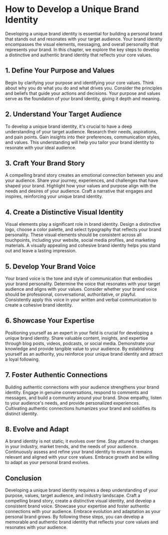 # How to Develop a Unique Brand Identity

Developing a unique brand identity is essential for building a personal brand that stands out and resonates with your target audience. Your brand identity encompasses the visual elements, messaging, and overall personality that represents your brand. In this chapter, we explore the key steps to develop a distinctive and authentic brand identity that reflects your core values.

## 1\. Define Your Purpose and Values

Begin by clarifying your purpose and identifying your core values. Think about why you do what you do and what drives you. Consider the principles and beliefs that guide your actions and decisions. Your purpose and values serve as the foundation of your brand identity, giving it depth and meaning.

## 2\. Understand Your Target Audience

To develop a unique brand identity, it's crucial to have a deep understanding of your target audience. Research their needs, aspirations, and pain points. Gain insights into their preferences, communication styles, and values. This understanding will help you tailor your brand identity to resonate with your ideal audience.

## 3\. Craft Your Brand Story

A compelling brand story creates an emotional connection between you and your audience. Share your journey, experiences, and challenges that have shaped your brand. Highlight how your values and purpose align with the needs and desires of your audience. Craft a narrative that engages and inspires, reinforcing your unique brand identity.

## 4\. Create a Distinctive Visual Identity

Visual elements play a significant role in brand identity. Design a distinctive logo, choose a color palette, and select typography that reflects your brand personality. These visual elements should be consistent across all touchpoints, including your website, social media profiles, and marketing materials. A visually appealing and cohesive brand identity helps you stand out and leave a lasting impression.

## 5\. Develop Your Brand Voice

Your brand voice is the tone and style of communication that embodies your brand personality. Determine the voice that resonates with your target audience and aligns with your values. Consider whether your brand voice should be professional, conversational, authoritative, or playful. Consistently apply this voice in your written and verbal communication to create a cohesive brand identity.

## 6\. Showcase Your Expertise

Positioning yourself as an expert in your field is crucial for developing a unique brand identity. Share valuable content, insights, and expertise through blog posts, videos, podcasts, or social media. Demonstrate your knowledge and provide tangible value to your audience. By establishing yourself as an authority, you reinforce your unique brand identity and attract a loyal following.

## 7\. Foster Authentic Connections

Building authentic connections with your audience strengthens your brand identity. Engage in genuine conversations, respond to comments and messages, and build a community around your brand. Show empathy, listen to your audience's needs, and provide personalized experiences. Cultivating authentic connections humanizes your brand and solidifies its distinct identity.

## 8\. Evolve and Adapt

A brand identity is not static; it evolves over time. Stay attuned to changes in your industry, market trends, and the needs of your audience. Continuously assess and refine your brand identity to ensure it remains relevant and aligned with your core values. Embrace growth and be willing to adapt as your personal brand evolves.

## Conclusion

Developing a unique brand identity requires a deep understanding of your purpose, values, target audience, and industry landscape. Craft a compelling brand story, create a distinctive visual identity, and develop a consistent brand voice. Showcase your expertise and foster authentic connections with your audience. Embrace evolution and adaptation as your personal brand grows. By following these steps, you can develop a memorable and authentic brand identity that reflects your core values and resonates with your audience.
